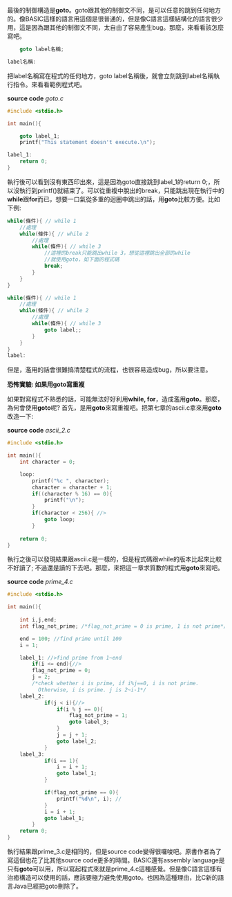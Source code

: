 最後的制御構造是**goto**。goto跟其他的制御文不同，是可以任意的跳到任何地方的。像BASIC這樣的語言用這個是很普通的，但是像C語言這樣結構化的語言很少用，這是因為跟其他的制御文不同，太自由了容易產生bug。那麼，來看看該怎麼寫吧。

```cpp
	goto label名稱;

label名稱:
```

把label名稱寫在程式的任何地方，goto label名稱後，就會立刻跳到label名稱執行指令。來看看範例程式吧。

**source code**
*goto.c*
```cpp
#include <stdio.h>

int main(){

	goto label_1;
	printf("This statement doesn't execute.\n");

label_1:
	return 0;
}
```
執行後可以看到沒有東西印出來，這是因為goto直接跳到label_1的return 0;，所以沒執行到printf()就結束了。可以從重複中脫出的break，只能跳出現在執行中的**while**跟**for**而已，想要一口氣從多重的迴圈中跳出的話，用**goto**比較方便。比如下例:

```cpp
while(條件){ // while 1
	//處理
    while(條件){ // while 2
    	//處理
        while(條件){ // while 3
        	//這裡的break只能跳出while 3，想從這裡跳出全部的while
            //就使用goto，如下面的程式碼
            break;
        }
    }
}
```
```cpp
while(條件){ // while 1
	//處理
    while(條件){ // while 2
    	//處理
        while(條件){ // while 3
            goto label;;
        }
    }
}
label:
```

但是，濫用的話會很難搞清楚程式的流程，也很容易造成bug，所以要注意。

**恐怖實驗: 如果用goto寫重複**

如果對寫程式不熟悉的話，可能無法好好利用**while, for**，造成濫用**goto**。那麼，為何會使用**goto**呢? 首先，是用**goto**來寫重複吧。把第七章的ascii.c拿來用**goto**改造一下:

**source code**
*ascii_2.c*
```cpp
#include <stdio.h>

int main(){
	int character = 0;

	loop:
		printf("%c ", character);
		character = character + 1;
		if((character % 16) == 0){
			printf("\n");
		}
		if(character < 256){ //>
			goto loop;
		}
	
	return 0;
}
```
執行之後可以發現結果跟ascii.c是一樣的，但是程式碼跟while的版本比起來比較不好讀了; 不過還是讀的下去吧。那麼，來把這一章求質數的程式用**goto**來寫吧。

**source code**
*prime_4.c*
```cpp
#include <stdio.h>

int main(){
	
	int i,j,end;
	int flag_not_prime; /*flag_not_prime = 0 is prime, 1 is not prime*/

	end = 100; //find prime until 100
    i = 1;

	label_1: //>find prime from 1~end
		if(i <= end){//>
		flag_not_prime = 0;
		j = 2; 
		/*check whether i is prime, if i%j==0, i is not prime. 
		  Otherwise, i is prime. j is 2~i-1*/  
	label_2:
			if(j < i){//>
				if(i % j == 0){
					flag_not_prime = 1;
					goto label_3;
				}
				j = j + 1;
				goto label_2;
			}
	label_3:
			if(i == 1){
				i = i + 1;
				goto label_1;
			}

			if(flag_not_prime == 0){
				printf("%d\n", i); //
			}
			i = i + 1;
			goto label_1;
		}
	return 0;
}
```
執行結果跟prime_3.c是相同的，但是source code變得很囉唆吧。原書作者為了寫這個也花了比其他source code更多的時間。BASIC還有assembly language是只有**goto**可以用，所以寫起程式來就是prime_4.c這種感覺。但是像C語言這樣有治癒構造可以使用的話，應該要極力避免使用goto。也因為這種理由，比C新的語言Java已經把goto刪除了。